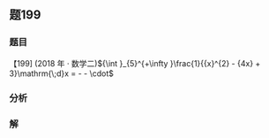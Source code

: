 ## 题199
### 题目
【199] (2018 年 · 数学二)${\int }_{5}^{+\infty }\frac{1}{{x}^{2} - {4x} + 3}\mathrm{\;d}x =  -  -  \cdot$
### 分析

### 解